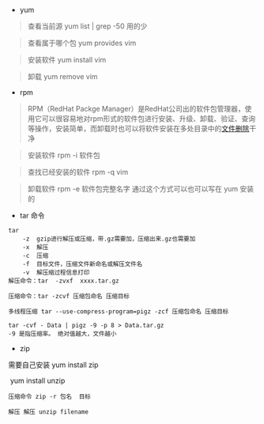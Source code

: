 - yum 

> 查看当前源 yum list | grep -50  用的少

> 查看属于哪个包 yum provides vim

> 安装软件 yum install vim

> 卸载 yum remove vim



- rpm

> RPM（RedHat Packge Manager）是RedHat公司出的软件包管理器，使用它可以很容易地对rpm形式的软件包进行安装、升级、卸载、验证、查询等操作，安装简单，而卸载时也可以将软件安装在多处目录中的[文件删除](https://www.baidu.com/s?wd=%E6%96%87%E4%BB%B6%E5%88%A0%E9%99%A4&tn=44039180_cpr&fenlei=mv6quAkxTZn0IZRqIHckPjm4nH00T1dWnvRzn161Phf3ryRkuj7W0ZwV5Hcvrjm3rH6sPfKWUMw85HfYnjn4nH6sgvPsT6KdThsqpZwYTjCEQLGCpyw9Uz4Bmy-bIi4WUvYETgN-TLwGUv3EnHRknH64nHc4rHmdrj0vPWDYn0)干净 

> 安装软件 rpm -i   软件包

> 查找已经安装的软件  rpm -q vim

> 卸载软件  rpm -e 软件包完整名字 通过这个方式可以也可以写在 yum 安装的



- tar 命令

```
tar 
	-z	gzip进行解压或压缩，带.gz需要加，压缩出来.gz也需要加
	-x	解压
	-c	压缩
	-f	目标文件，压缩文件新命名或解压文件名
	-v	解压缩过程信息打印
解压命令：tar  -zvxf  xxxx.tar.gz

压缩命令：tar -zcvf 压缩包命名 压缩目标

多线程压缩 tar --use-compress-program=pigz -zcf 压缩包命名 压缩目标

tar -cvf - Data | pigz -9 -p 8 > Data.tar.gz
-9 是指压缩率。 绝对值越大，文件越小
```



- zip 

需要自己安装  yum install zip

​                         yum install unzip 

```
压缩命令 zip -r 包名  目标
```

```
解压 解压 unzip filename
```

